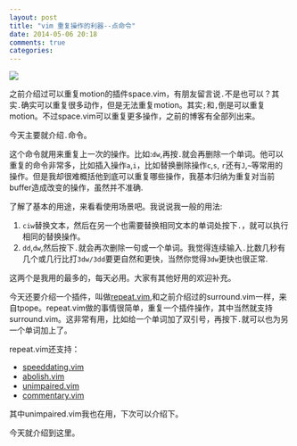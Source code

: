 ```yaml
---
layout: post
title: "vim 重复操作的利器--点命令"
date: 2014-05-06 20:18
comments: true
categories: 
---
```

![](http://ww4.sinaimg.cn/large/69d56e38gw1eg4vqmtvzsj20b408cdgf.jpg)

之前介绍过可以重复motion的插件space.vim，有朋友留言说`.`不是也可以？其实`.`确实可以重复很多动作，但是无法重复motion。其实`;`和`,`倒是可以重复motion。不过space.vim可以重复更多操作，之前的博客有全部列出来。

今天主要就介绍`.`命令。

这个命令就用来重复上一次的操作。比如:`dw`,再按`.`就会再删除一个单词。他可以重复的命令非常多，比如插入操作`a`,`i`，比如替换删除操作`c`,`s`, `r`还有`J`,`~`等常用的操作。但是我却很难概括他到底可以重复哪些操作，我基本归纳为重复对当前buffer造成改变的操作，虽然并不准确.

了解了基本的用途，来看看使用场景吧。我说说我一般的用法:

<!--more-->

1. `ciw`替换文本，然后在另一个也需要替换相同文本的单词处按下`.`，就可以执行相同的替换操作。
2. `dd`,`dw`,然后按下`.`就会再次删除一句或一个单词。我觉得连续输入`.`比数几秒有几个或几行比打`3dw/3dd`要更自然和更快，当然你觉得`3dw`更快也很正常.

这两个是我用的最多的，每天必用。大家有其他好用的欢迎补充。

今天还要介绍一个插件，叫做[repeat.vim](https://github.com/tpope/vim-repeat),和之前介绍过的surround.vim一样，来自tpope。repeat.vim做的事情很简单，重复一个插件操作，其中当然就支持surround.vim。这非常有用，比如给一个单词加了双引号，再按下`.`就可以也为另一个单词加上了。

repeat.vim还支持：

* [speeddating.vim](https://github.com/tpope/vim-speeddating)
* [abolish.vim](https://github.com/tpope/vim-abolish)
* [unimpaired.vim](https://github.com/tpope/vim-unimpaired)
* [commentary.vim](https://github.com/tpope/vim-commentary)

其中unimpaired.vim我也在用，下次可以介绍下。

今天就介绍到这里。